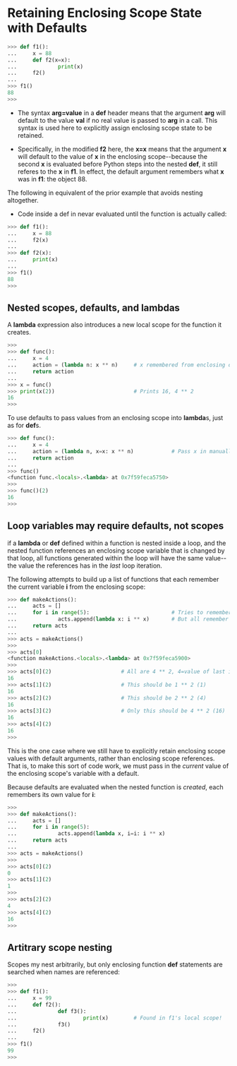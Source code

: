 # Retaining Enclosing Scope State with Defaults

```py
>>> def f1():
...     x = 88
...     def f2(x=x):
...             print(x)
...     f2()
... 
>>> f1()
88
>>> 
```

- The syntax **arg=value** in a **def** header means that the argument **arg** will default to the value **val** if no real value is passed to **arg** in a call. This syntax is used here to explicitly assign enclosing scope state to be retained.

- Specifically, in the modified **f2** here, the **x=x** means that the argument **x** will default to the value of **x** in the enclosing scope--because the second **x** is evaluated before Python steps into the nested **def**, it still referes to the **x** in **f1**. In effect, the default argument remembers what **x** was in **f1**: the object 88.

The following in equivalent of the prior example that avoids nesting altogether.

- Code inside a def in nevar evaluated until the function is actually called:

```py
>>> def f1():
...     x = 88
...     f2(x)
... 
>>> def f2(x):
...     print(x)
... 
>>> f1()
88
>>> 
``` 


## Nested scopes, defaults, and lambdas

A **lambda** expression also introduces a new local scope for the function it creates.

```py
>>> 
>>> def func():
...     x = 4
...     action = (lambda n: x ** n)     # x remembered from enclosing def
...     return action
... 
>>> x = func()
>>> print(x(2))                         # Prints 16, 4 ** 2
16
>>> 
```


To use defaults to pass values from an enclosing scope into **lambda**s, just as for **def**s.

```py
>>> def func():
...     x = 4
...     action = (lambda n, x=x: x ** n)            # Pass x in manually
...     return action
... 
>>> func()
<function func.<locals>.<lambda> at 0x7f59feca5750>
>>> 
>>> func()(2)
16
>>> 
```

## Loop variables may require defaults, not scopes

if a **lambda** or **def** defined within a function is nested inside a loop, and the nested function references an enclosing scope variable that is changed by that loop, all functions generated within the loop will have the same value--the value the references has in the *last* loop iteration.

The following attempts to build up a list of functions that each remember the current variable **i** from the enclosing scope:

```py
>>> def makeActions():
...     acts = []
...     for i in range(5):                          # Tries to remember each i
...             acts.append(lambda x: i ** x)       # But all remember same last i!
...     return acts 
... 
>>> acts = makeActions()
>>> 
>>> acts[0]
<function makeActions.<locals>.<lambda> at 0x7f59feca5900>
>>> 
>>> acts[0](2)                      # All are 4 ** 2, 4=value of last i
16
>>> acts[1](2)                      # This should be 1 ** 2 (1)
16
>>> acts[2](2)                      # This should be 2 ** 2 (4)
16
>>> acts[3](2)                      # Only this should be 4 ** 2 (16)
16
>>> acts[4](2)
16
>>> 
```

This is the one case where we still have to explicitly retain enclosing scope values with default arguments, rather than enclosing scope references. That is, to make this sort of code work, we must pass in the *current* value of the enclosing scope's variable with a default.

Because defaults are evaluated when the nested function is *created*, each remembers its own value for **i**:

```py
>>> 
>>> def makeActions():
...     acts = []
...     for i in range(5):
...             acts.append(lambda x, i=i: i ** x)
...     return acts
... 
>>> acts = makeActions()
>>> 
>>> acts[0](2)
0
>>> acts[1](2)
1
>>> 
>>> acts[2](2)
4
>>> acts[4](2)
16
>>> 
```


## Artitrary scope nesting 

Scopes my nest arbitrarily, but only enclosing function **def** statements are searched when names are referenced:

```py
>>> 
>>> def f1():
...     x = 99
...     def f2():
...             def f3():
...                     print(x)        # Found in f1's local scope!
...             f3()
...     f2()
... 
>>> f1()
99
>>> 
```